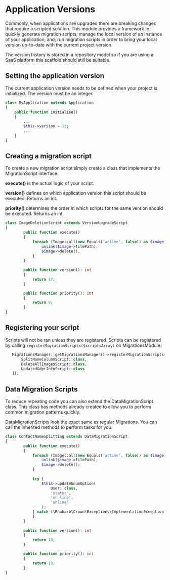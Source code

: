 Application Versions
====================

Commonly, when applications are upgraded there are breaking changes that require a scripted solution. This module provides a framework to: quickly generate migration scripts; manage the local version of an instance of your application, and; run migration scripts in order to bring your local version up-to-date with the current project version. 

The version history is stored in a repository model so if you are using a SaaS platform this scaffold should
still be suitable.

## Setting the application version

The current application version needs to be defined when your project is initialized. The version must be an integer. 

~~~php
class MyApplication extends Application
{
    public function initialise()
    {
        ...
        $this->version = 12; 
        ...
    }
}
~~~

## Creating a migration script

To create a new migration script simply create a class that implements the MigrationScript interface. 

**execute()** is the actual logic of your script.

**version()** defines on which application version this script should be executed. Returns an int.
 
**priority()** determines the order in which scripts for the same version should be executed. Returns an int.

~~~php
class ImageDeletionScript extends VersionUpgradeScript
{
        public function execute()
        {
            foreach (Image::all(new Equals('active', false)) as $image) {
                unlink($image->filePath);
                $image->delete();
            }
        }
    
        public function version(): int
        {
            return 17;
        }

        public function priority(): int
        {
            return 0;
        }
}
~~~

## Registering your script

Scripts will not be ran unless they are registered. Scripts can be registered by calling `registerMigrationScripts($scriptsArray)` on MigrationsModule.  


~~~php
   MigrationsManager::getMigrationsManager()->registerMigrationScripts([
       SplitNameColumnScript::class,
       DeleteAllImagesScript::class,
       UpdatedGdprInfoScript::class
   ]);
~~~

## Data Migration Scripts

To reduce repeating code you can also extend the DataMigrationScript class. This class has methods already created to allow you to perform common migration patterns quickly. 

DataMigrationScripts look the exact same as regular Migrations. You can call the inherited methods to perform tasks for you.  

~~~php
class ContactNameSplitting extends DataMigrationScript
{
        public function execute()
        {
            foreach (Image::all(new Equals('active', false)) as $image) {
                unlink($image->filePath);
                $image->delete();
            }
            
            try {
                $this->updateEnumOption(
                    User::class,
                    'status',
                    'on line',
                    'online'
                );
            } catch (\Rhubarb\Crown\Exceptions\ImplementationException $e) {
            }
        }
    
        public function version(): int
        {
            return 18;
        }

        public function priority(): int
        {
            return 10;
        }
}
~~~